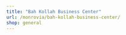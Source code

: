 ```yaml
---
title: "Bah Kollah Business Center"
url: /monrovia/bah-kollah-business-center/
shop: general
---
```

